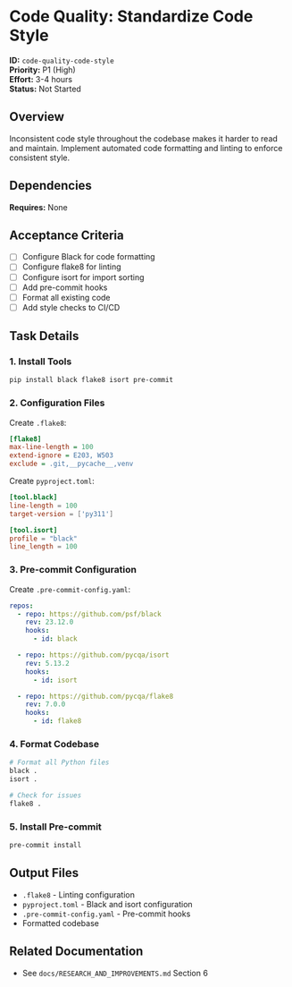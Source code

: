 # Code Quality: Standardize Code Style

**ID:** `code-quality-code-style`  
**Priority:** P1 (High)  
**Effort:** 3-4 hours  
**Status:** Not Started

## Overview

Inconsistent code style throughout the codebase makes it harder to read and maintain. Implement automated code formatting and linting to enforce consistent style.

## Dependencies

**Requires:** None

## Acceptance Criteria

- [ ] Configure Black for code formatting
- [ ] Configure flake8 for linting
- [ ] Configure isort for import sorting
- [ ] Add pre-commit hooks
- [ ] Format all existing code
- [ ] Add style checks to CI/CD

## Task Details

### 1. Install Tools

```bash
pip install black flake8 isort pre-commit
```

### 2. Configuration Files

Create `.flake8`:
```ini
[flake8]
max-line-length = 100
extend-ignore = E203, W503
exclude = .git,__pycache__,venv
```

Create `pyproject.toml`:
```toml
[tool.black]
line-length = 100
target-version = ['py311']

[tool.isort]
profile = "black"
line_length = 100
```

### 3. Pre-commit Configuration

Create `.pre-commit-config.yaml`:
```yaml
repos:
  - repo: https://github.com/psf/black
    rev: 23.12.0
    hooks:
      - id: black

  - repo: https://github.com/pycqa/isort
    rev: 5.13.2
    hooks:
      - id: isort

  - repo: https://github.com/pycqa/flake8
    rev: 7.0.0
    hooks:
      - id: flake8
```

### 4. Format Codebase

```bash
# Format all Python files
black .
isort .

# Check for issues
flake8 .
```

### 5. Install Pre-commit

```bash
pre-commit install
```

## Output Files

- `.flake8` - Linting configuration
- `pyproject.toml` - Black and isort configuration
- `.pre-commit-config.yaml` - Pre-commit hooks
- Formatted codebase

## Related Documentation

- See `docs/RESEARCH_AND_IMPROVEMENTS.md` Section 6
